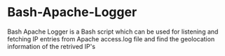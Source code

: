 # Bash-Apache-Logger
Bash Apache Logger is a Bash script which can be used for listening and fetching IP entries from Apache access.log file and find the geolocation information of the retrived IP's

